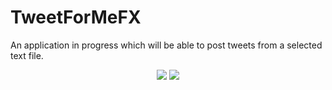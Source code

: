 # TweetForMeFX

An application in progress which will be able to post tweets from a selected text file. 
<p align="center">
<img src="http://i.imgur.com/TgUbarN.png"/>

<img src="http://i.imgur.com/FcxOoIv.png"/>

</p>
